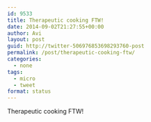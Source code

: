 ```yaml
---
id: 9533
title: Therapeutic cooking FTW!
date: 2014-09-02T21:27:55+00:00
author: Avi
layout: post
guid: http://twitter-506976853698293760-post
permalink: /post/therapeutic-cooking-ftw/
categories:
  - none
tags:
  - micro
  - tweet
format: status
---
```

Therapeutic cooking FTW!